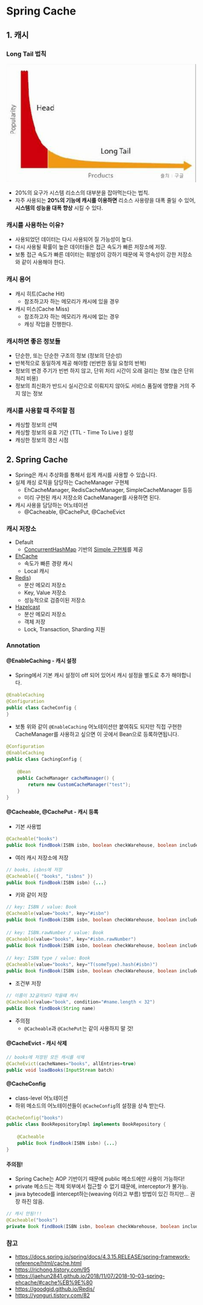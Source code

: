 # Spring Cache

## 1. 캐시

### Long Tail 법칙
![longtail](./longtail.png)  
* 20%의 요구가 시스템 리소스의 대부분을 잡아먹는다는 법칙. 
* 자주 사용되는 **20%의 기능에 캐시를 이용하면** 리소스 사용량을 대폭 줄일 수 있어, **시스템의 성능을 대폭 향상** 시킬 수 있다.

### 캐시를 사용하는 이유?
* 사용되었던 데이터는 다시 사용되어 질 가능성이 높다.
* 다시 사용될 확률이 높은 데이터들은 접근 속도가 빠른 저장소에 저장.
* 보통 접근 속도가 빠른 데이터는 휘발성이 강하기 때문에 꼭 영속성이 강한 저장소와 같이 사용해야 한다.

### 캐시 용어
* 캐시 히트(Cache Hit)
  * 참조하고자 하는 메모리가 캐시에 있을 경우
* 캐시 미스(Cache Miss)
  * 참조하고자 하는 메모리가 캐시에 없는 경우
  * 캐싱 작업을 진행한다.

### 캐시하면 좋은 정보들
*  단순한, 또는 단순한 구조의 정보 (정보의 단순성) 
*  반복적으로 동일하게 제공 해야함 (빈번한 동일 요청의 반복)
*  정보의 변경 주기가 빈번 하지 않고, 단위 처리 시간이 오래 걸리는 정보 (높은 단위 처리 비용)
*  정보의 최신화가 반드시 실시간으로 이뤄지지 않아도 서비스 품질에 영향을 거의 주지 않는 정보 

### 캐시를 사용할 때 주의할 점
* 캐싱할 정보의 선택
* 캐싱할 정보의 유효 기간 (TTL - Time To Live ) 설정
* 캐싱한 정보의 갱신 시점

## 2. Spring Cache
* Spring은 캐시 추상화를 통해서 쉽게 캐시를 사용할 수 있습니다.
* 실제 캐싱 로직을 담당하는 CacheManager 구현체
  * EhCacheManager, RedisCacheManager, SimpleCacheManager 등등
  * 미리 구현된 캐시 저장소와 CacheManager를 사용하면 된다.
* 캐시 사용을 담당하는 어노테이션
  * @Cacheable, @CachePut, @CacheEvict

### 캐시 저장소
* Default
  * [ConcurrentHashMap](https://docs.oracle.com/javase/7/docs/api/java/util/concurrent/ConcurrentHashMap.html) 기반의 [Simple 구현체](https://docs.spring.io/spring-boot/docs/current/reference/html/spring-boot-features.html#boot-features-caching-provider-simple)를 제공
* [EhCache](https://www.ehcache.org/)
  * 속도가 빠른 경량 캐시
  * Local 캐시
* [Redis](https://redis.io/))
  * 분산 메모리 저장소
  * Key, Value 저장소
  * 성능적으로 검증이된 저장소
* [Hazelcast](https://hazelcast.com/)
  * 분산 메모리 저장소
  * 객체 저장
  * Lock, Transaction, Sharding 지원

### Annotation
#### @EnableCaching - 캐시 설정
* Spring에서 기본 캐시 설정이 off 되어 있어서 캐시 설정을 별도로 추가 해야합니다.
```java
@EnableCaching
@Configuration
public class CacheConfig {
}
```

* 보통 위와 같이 `@EnableCaching` 어노테이션만 붙여줘도 되지만 직접 구현한 CacheManager를 사용하고 싶으면 이 곳에서 Bean으로 등록하면됩니다.  
```java
@Configuration
@EnableCaching
public class CachingConfig {
 
    @Bean
    public CacheManager cacheManager() {
        return new CustomCacheManager("test");
    }
}
```
#### @Cacheable, @CachePut - 캐시 등록
* 기본 사용법
```java
@Cacheable("books")
public Book findBook(ISBN isbn, boolean checkWarehouse, boolean includeUsed)
```

* 여러 캐시 저장소에 저장
```java
// books, isbns에 저장
@Cacheable({ "books", "isbns" })
public Book findBook(ISBN isbn) {...}
```

* 키와 같이 저장
```java
// key: ISBN / value: Book
@Cacheable(value="books", key="#isbn")
public Book findBook(ISBN isbn, boolean checkWarehouse, boolean includeUsed)

// key: ISBN.rawNumber / value: Book
@Cacheable(value="books", key="#isbn.rawNumber")
public Book findBook(ISBN isbn, boolean checkWarehouse, boolean includeUsed)

// key: ISBN type / value: Book
@Cacheable(value="books", key="T(someType).hash(#isbn)")
public Book findBook(ISBN isbn, boolean checkWarehouse, boolean includeUsed)
```

* 조건부 저장
```java
// 이름이 32글자보다 작을떄 캐시
@Cacheable(value="book", condition="#name.length < 32")
public Book findBook(String name)
```

* 주의점
  * `@Cacheable`과 `@CachePut`는 같이 사용하지 말 것!
#### @CacheEvict - 캐시 삭제
```java
// books에 저장된 모든 캐시를 삭제
@CacheEvict(cacheNames="books", allEntries=true)
public void loadBooks(InputStream batch)
```

#### @CacheConfig
* class-level 어노테이션
* 하위 메소드의 어노테이션들이 `@CacheConfig`의 설정을 상속 받는다.
```java
@CacheConfig("books")
public class BookRepositoryImpl implements BookRepository {

    @Cacheable
    public Book findBook(ISBN isbn) {...}
}
```
#### 주의점!
* Spring Cache는 AOP 기반이기 때문에 public 메소드에만 사용이 가능하다!
* private 메소드는 객체 외부에서 접근할 수 없기 떄문에, interceptor가 불가능.
* java bytecode를 intercept하는(weaving 이라고 부름) 방법이 있긴 하지만... 권장 하진 않음.
```java
// 캐시 안됨!!!
@Cacheable("books")
private Book findBook(ISBN isbn, boolean checkWarehouse, boolean includeUsed)
```
### 참고
* https://docs.spring.io/spring/docs/4.3.15.RELEASE/spring-framework-reference/html/cache.html
* https://richong.tistory.com/95
* https://jaehun2841.github.io/2018/11/07/2018-10-03-spring-ehcache/#cache%EB%9E%80
* https://goodgid.github.io/Redis/
* https://yonguri.tistory.com/82
